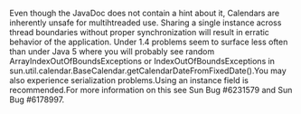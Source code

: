 Even though the JavaDoc does not contain a hint about it, Calendars are inherently unsafe for multihtreaded use. Sharing a single instance across thread boundaries without proper synchronization will result in erratic behavior of the application. Under 1.4 problems seem to surface less often than under Java 5 where you will probably see random ArrayIndexOutOfBoundsExceptions or IndexOutOfBoundsExceptions in sun.util.calendar.BaseCalendar.getCalendarDateFromFixedDate().You may also experience serialization problems.Using an instance field is recommended.For more information on this see Sun Bug #6231579 and Sun Bug #6178997.